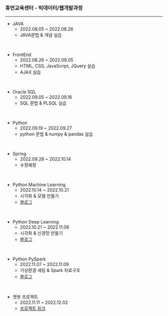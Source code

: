 ### 휴먼교육센터 - 빅데이터/웹개발과정 

---

- JAVA
  - 2022.08.05 ~ 2022.08.26
  - JAVA문법 & 개념 실습

<br/>

- FrontEnd
  - 2022.08.26 ~ 2022.09.05
  - HTML, CSS, JavaScript, JQuery 실습
  - AJAX 실습

<br/>

- Oracle SQL
  - 2022.09.05 ~ 2022.09.16
  - SQL 문법 & PLSQL 실습

<br/>

- Python
  - 2022.09.19 ~ 2022.09.27
  - python 문법 & numpy & pandas 실습

<br/>

- Spring
  - 2022.09.28 ~ 2022.10.14
  - 수정예정

<br/>

- Python Machine Learning
  - 2022.10.14 ~ 2022.10.21
  - 시각화 & 모델 만들기
  - [블로그](https://rkgh17.github.io/categories/machine-learning/)

<br/>

- Python Deep Learning
  - 2022.10.21 ~ 2022.11.06
  - 시각화 & 신경망 만들기
  - [블로그](https://rkgh17.github.io/categories/deep-learning/)

<br/>

- Python PySpark
  - 2022.11.07 ~ 2022.11.09
  - 가상환경 세팅 & Spark 자료구조
  - [블로그](https://rkgh17.github.io/categories/deep-learning/)

<br/>

- 챗봇 프로젝트
  - 2022.11.11 ~ 2022.12.02
  - [프로젝트 링크](https://github.com/rkgh17/human-subway/blob/main/project/%EC%A7%80%ED%95%98%EC%B2%A0%20%EC%B1%97%EB%B4%87%20%ED%94%84%EB%A1%9C%EC%A0%9D%ED%8A%B8.pdf)
